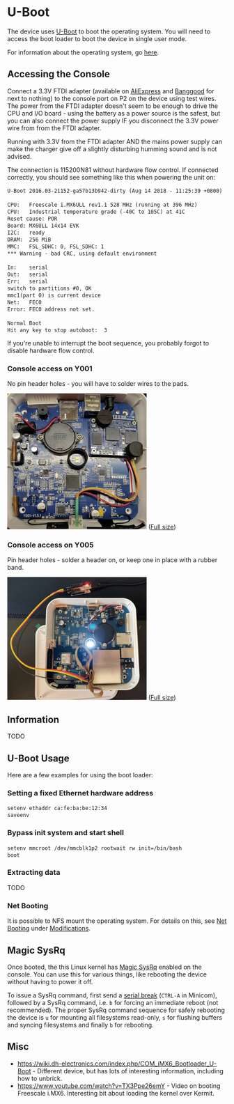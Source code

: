 # U-Boot

The device uses [U-Boot](https://en.wikipedia.org/wiki/Das_U-Boot) to boot the operating system. You will need to access the boot loader to boot the device in single user mode.

For information about the operating system, go [here](OS).

## Accessing the Console

Connect a 3.3V FTDI adapter (available on [AliExpress](https://www.aliexpress.com/wholesale?SearchText=FT232RL+FTDI) and [Banggood](https://www.banggood.com/search/ft232rl-ftdi.html) for next to nothing) to the console port on P2 on the device using test wires. The power from the FTDI adapter doesn't seem to be enough to drive the CPU and I/O board - using the battery as a power source is the safest, but you can also connect the power supply IF you disconnect the 3.3V power wire from from the FTDI adapter.

Running with 3.3V from the FTDI adapter AND the mains power supply can make the charger give off a slightly disturbing humming sound and is not advised.

The connection is 115200N81 without hardware flow control. If connected correctly, you should see something like this when powering the unit on:

```
U-Boot 2016.03-21152-ga57b13b942-dirty (Aug 14 2018 - 11:25:39 +0800)

CPU:   Freescale i.MX6ULL rev1.1 528 MHz (running at 396 MHz)
CPU:   Industrial temperature grade (-40C to 105C) at 41C
Reset cause: POR
Board: MX6ULL 14x14 EVK
I2C:   ready
DRAM:  256 MiB
MMC:   FSL_SDHC: 0, FSL_SDHC: 1
*** Warning - bad CRC, using default environment

In:    serial
Out:   serial
Err:   serial
switch to partitions #0, OK
mmc1(part 0) is current device
Net:   FEC0
Error: FEC0 address not set.

Normal Boot
Hit any key to stop autoboot:  3
```

If you're unable to interrupt the boot sequence, you probably forgot to disable hardware flow control.


### Console access on Y001

No pin header holes - you will have to solder wires to the pads.

![Y001](../Assets/Images/y001-console-scaled.jpg)
([Full size](../Assets/Images/y001-console.jpg))


### Console access on Y005

Pin header holes - solder a header on, or keep one in place with a rubber band.

![Y005](../Assets/Images/y005-console-scaled.jpg)
([Full size](../Assets/Images/y005-console.jpg))


## Information

TODO


## U-Boot Usage

Here are a few examples for using the boot loader:


### Setting a fixed Ethernet hardware address

```
setenv ethaddr ca:fe:ba:be:12:34
saveenv
```


### Bypass init system and start shell

```
setenv mmcroot /dev/mmcblk1p2 rootwait rw init=/bin/bash
boot
```


### Extracting data

TODO


### Net Booting

It is possible to NFS mount the operating system. For details on this, see [Net Booting](Modifications/Netbooting.md) under [Modifications](Modifications/).


## Magic SysRq

Once booted, the this Linux kernel has [Magic SysRq](https://en.wikipedia.org/wiki/Magic_SysRq_key) enabled on the console. You can use this for various things, like rebooting the device without having to power it off.

To issue a SysRq command, first send a [serial break](https://en.wikipedia.org/wiki/Universal_asynchronous_receiver-transmitter#Break_condition) (`CTRL-A` in Minicom), followed by a SysRq command, i.e. `b` for forcing an immediate reboot (not recommended). The proper SysRq command sequence for safely rebooting the device is `u` for mounting all filesystems read-only, `s` for flushing buffers and syncing filesystems and finally `b` for rebooting.


## Misc

* https://wiki.dh-electronics.com/index.php/COM_iMX6_Bootloader_U-Boot - Different device, but has lots of interesting information, including how to unbrick.
* https://www.youtube.com/watch?v=TX3Ppe26emY - Video on booting Freescale i.MX6. Interesting bit about loading the kernel over Kermit.